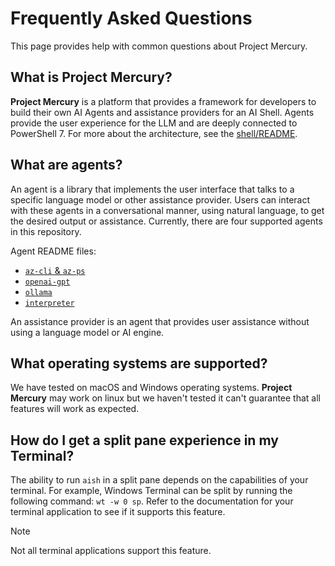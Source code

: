 # Frequently Asked Questions

This page provides help with common questions about Project Mercury.

## What is Project Mercury?

**Project Mercury** is a platform that provides a framework for developers to build their own AI
Agents and assistance providers for an AI Shell. Agents provide the user experience for the LLM and are
deeply connected to PowerShell 7. For more about the architecture, see the
[shell/README][01].

## What are agents?

An agent is a library that implements the user interface that talks to a specific language
model or other assistance provider. Users can interact with these agents in a conversational manner,
using natural language, to get the desired output or assistance. Currently, there are four supported
agents in this repository.

Agent README files:

- [`az-cli` & `az-ps`][05]
- [`openai-gpt`][04]
- [`ollama`][02]
- [`interpreter`][03]

An assistance provider is an agent that provides user assistance without using a language
model or AI engine.

## What operating systems are supported?

We have tested on macOS and Windows operating systems. **Project Mercury** may work on linux but we
haven't tested it can't guarantee that all features will work as expected.

## How do I get a split pane experience in my Terminal?

The ability to run `aish` in a split pane depends on the capabilities of your terminal. For example,
Windows Terminal can be split by running the following command: `wt -w 0 sp`. Refer to the
documentation for your terminal application to see if it supports this feature.

> [!NOTE]
> Not all terminal applications support this feature.

<!-- link references -->
[01]: ../shell/README.md
[02]: ../shell/agents/AIShell.Ollama.Agent/README.md
[03]: ../shell/agents/AIShell.Interpreter.Agent/README.md
[04]: ../shell/agents/AIShell.OpenAI.Agent/README.md
[05]: ../shell/agents/AIShell.Azure.Agent/README.md
